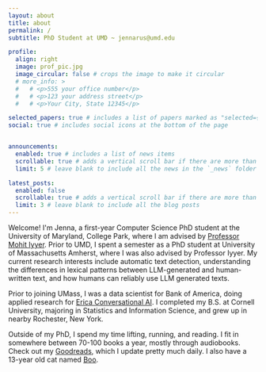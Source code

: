 ```yaml
---
layout: about
title: about
permalink: /
subtitle: PhD Student at UMD ~ jennarus@umd.edu 

profile:
  align: right
  image: prof_pic.jpg
  image_circular: false # crops the image to make it circular
  # more_info: >
  #   # <p>555 your office number</p>
  #   # <p>123 your address street</p>
  #   # <p>Your City, State 12345</p>

selected_papers: true # includes a list of papers marked as "selected={true}"
social: true # includes social icons at the bottom of the page


announcements:
  enabled: true # includes a list of news items
  scrollable: true # adds a vertical scroll bar if there are more than 3 news items
  limit: 5 # leave blank to include all the news in the `_news` folder

latest_posts:
  enabled: false
  scrollable: true # adds a vertical scroll bar if there are more than 3 new posts items
  limit: 3 # leave blank to include all the blog posts
---
```


Welcome! I'm Jenna, a first-year Computer Science PhD student at the University of Maryland, College Park, where I am advised by [Professor Mohit Iyyer](https://www.cs.umd.edu/~miyyer/). Prior to UMD, I spent a semester as a PhD student at University of Massachusetts Amherst, where I was also advised by Professor Iyyer. My current research interests include automatic text detection, understanding the differences in lexical patterns between LLM-generated and human-written text, and how humans can reliably use LLM generated texts. 

Prior to joining UMass, I was a data scientist for Bank of America, doing applied research for [Erica Conversational AI](https://promotions.bankofamerica.com/digitalbanking/mobilebanking/erica). I completed my B.S. at Cornell University, majoring in Statistics and Information Science, and grew up in nearby Rochester, New York.


Outside of my PhD, I spend my time lifting, running, and reading. I fit in somewhere between 70-100 books a year, mostly through audiobooks. Check out my [Goodreads](https://www.goodreads.com/user/show/39680770-jenna-russell), which I update pretty much daily. I also have a 13-year old cat named [Boo](blog/2025/cat).



<!-- 

Write your biography here. Tell the world about yourself. Link to your favorite [subreddit](http://reddit.com). You can put a picture in, too. The code is already in, just name your picture `prof_pic.jpg` and put it in the `img/` folder.

Put your address / P.O. box / other info right below your picture. You can also disable any of these elements by editing `profile` property of the YAML header of your `_pages/about.md`. Edit `_bibliography/papers.bib` and Jekyll will render your [publications page](/al-folio/publications/) automatically.

Link to your social media connections, too. This theme is set up to use [Font Awesome icons](https://fontawesome.com/) and [Academicons](https://jpswalsh.github.io/academicons/), like the ones below. Add your Facebook, Twitter, LinkedIn, Google Scholar, or just disable all of them. -->
